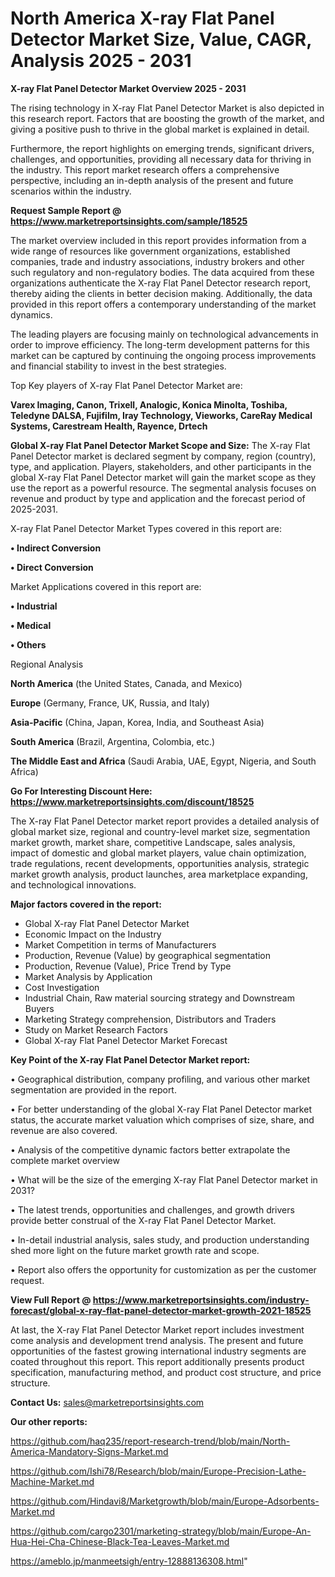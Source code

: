 # North America X-ray Flat Panel Detector Market Size, Value, CAGR, Analysis 2025 - 2031

<Strong> X-ray Flat Panel Detector Market Overview 2025 - 2031</strong>

The rising technology in X-ray Flat Panel Detector Market is also depicted in this research report. Factors that are boosting the growth of the market, and giving a positive push to thrive in the global market is explained in detail.

Furthermore, the report highlights on emerging trends, significant drivers, challenges, and opportunities, providing all necessary data for thriving in the industry. This report market research offers a comprehensive perspective, including an in-depth analysis of the present and future scenarios within the industry.

<strong>Request Sample Report @ <a href=https://www.marketreportsinsights.com/sample/18525>https://www.marketreportsinsights.com/sample/18525</a></strong>

The market overview included in this report provides information from a wide range of resources like government organizations, established companies, trade and industry associations, industry brokers and other such regulatory and non-regulatory bodies. The data acquired from these organizations authenticate the X-ray Flat Panel Detector research report, thereby aiding the clients in better decision making. Additionally, the data provided in this report offers a contemporary understanding of the market dynamics.

The leading players are focusing mainly on technological advancements in order to improve efficiency. The long-term development patterns for this market can be captured by continuing the ongoing process improvements and financial stability to invest in the best strategies.

Top Key players of X-ray Flat Panel Detector Market are:

<strong>Varex Imaging, Canon, Trixell, Analogic, Konica Minolta, Toshiba, Teledyne DALSA, Fujifilm, Iray Technology, Vieworks, CareRay Medical Systems, Carestream Health, Rayence, Drtech</strong>

<strong><b>Global X-ray Flat Panel Detector Market Scope and Size:</b></strong>
The X-ray Flat Panel Detector market is declared segment by company, region (country), type, and application. Players, stakeholders, and other participants in the global X-ray Flat Panel Detector market will gain the market scope as they use the report as a powerful resource. The segmental analysis focuses on revenue and product by type and application and the forecast period of 2025-2031.

X-ray Flat Panel Detector Market Types covered in this report are:

<strong>• Indirect Conversion

• Direct Conversion</strong>

Market Applications covered in this report are:

<strong>• Industrial

• Medical

• Others</strong> 

Regional Analysis

<strong>North America</strong> (the United States, Canada, and Mexico)

<strong>Europe</strong> (Germany, France, UK, Russia, and Italy)

<strong>Asia-Pacific</strong> (China, Japan, Korea, India, and Southeast Asia)

<strong>South America</strong> (Brazil, Argentina, Colombia, etc.)

<strong>The Middle East and Africa</strong> (Saudi Arabia, UAE, Egypt, Nigeria, and South Africa)

<strong>Go For Interesting Discount Here: <a href=https://www.marketreportsinsights.com/discount/18525>https://www.marketreportsinsights.com/discount/18525</a></strong>

The X-ray Flat Panel Detector market report provides a detailed analysis of global market size, regional and country-level market size, segmentation market growth, market share, competitive Landscape, sales analysis, impact of domestic and global market players, value chain optimization, trade regulations, recent developments, opportunities analysis, strategic market growth analysis, product launches, area marketplace expanding, and technological innovations.

<strong><b>Major factors covered in the report:</b></strong>
<ul>
  <li>Global X-ray Flat Panel Detector Market </li>
  <li>Economic Impact on the Industry</li>
  <li>Market Competition in terms of Manufacturers</li>
  <li>Production, Revenue (Value) by geographical segmentation</li>
  <li>Production, Revenue (Value), Price Trend by Type</li>
  <li>Market Analysis by Application</li>
  <li>Cost Investigation</li>
  <li>Industrial Chain, Raw material sourcing strategy and Downstream Buyers</li>
  <li>Marketing Strategy comprehension, Distributors and Traders</li>
  <li>Study on Market Research Factors</li>
  <li>Global X-ray Flat Panel Detector Market Forecast</li>
</ul>

<strong><b>Key Point of the X-ray Flat Panel Detector Market report:</b></strong>

• Geographical distribution, company profiling, and various other market segmentation are provided in the report.

• For better understanding of the global X-ray Flat Panel Detector market status, the accurate market valuation which comprises of size, share, and revenue are also covered.

• Analysis of the competitive dynamic factors better extrapolate the complete market overview

• What will be the size of the emerging X-ray Flat Panel Detector market in 2031?

• The latest trends, opportunities and challenges, and growth drivers provide better construal of the X-ray Flat Panel Detector Market.

• In-detail industrial analysis, sales study, and production understanding shed more light on the future market growth rate and scope.

• Report also offers the opportunity for customization as per the customer request.

<strong><b>View Full Report @ <a href=https://www.marketreportsinsights.com/industry-forecast/global-x-ray-flat-panel-detector-market-growth-2021-18525>https://www.marketreportsinsights.com/industry-forecast/global-x-ray-flat-panel-detector-market-growth-2021-18525</a></b></strong>


At last, the X-ray Flat Panel Detector Market report includes investment come analysis and development trend analysis. The present and future opportunities of the fastest growing international industry segments are coated throughout this report. This report additionally presents product specification, manufacturing method, and product cost structure, and price structure.

<strong>Contact Us:</strong>
sales@marketreportsinsights.com

<strong>Our other reports:</strong>

<a href=https://github.com/haq235/report-research-trend/blob/main/North-America-Mandatory-Signs-Market.md>https://github.com/haq235/report-research-trend/blob/main/North-America-Mandatory-Signs-Market.md</a>

<a href=https://github.com/Ishi78/Research/blob/main/Europe-Precision-Lathe-Machine-Market.md>https://github.com/Ishi78/Research/blob/main/Europe-Precision-Lathe-Machine-Market.md</a>

<a href=https://github.com/Hindavi8/Marketgrowth/blob/main/Europe-Adsorbents-Market.md>https://github.com/Hindavi8/Marketgrowth/blob/main/Europe-Adsorbents-Market.md</a>

<a href=https://github.com/cargo2301/marketing-strategy/blob/main/Europe-An-Hua-Hei-Cha-Chinese-Black-Tea-Leaves-Market.md>https://github.com/cargo2301/marketing-strategy/blob/main/Europe-An-Hua-Hei-Cha-Chinese-Black-Tea-Leaves-Market.md</a>

<a href=https://ameblo.jp/manmeetsigh/entry-12888136308.html>https://ameblo.jp/manmeetsigh/entry-12888136308.html</a>"

